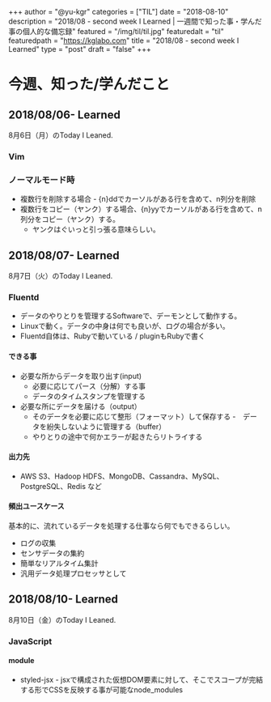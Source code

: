 +++
author = "@yu-kgr"
categories = ["TIL"]
date = "2018-08-10"
description = "2018/08 - second week I Learned | 一週間で知った事・学んだ事の個人的な備忘録"
featured = "/img/til/til.jpg"
featuredalt = "til"
featuredpath = "https://kglabo.com"
title = "2018/08 - second week I Learned"
type = "post"
draft = "false"
+++

# 今週、知った/学んだこと

<!-- tags = [""] -->

## 2018/08/06- Learned

8月6日（月）のToday I Leaned.

### Vim

### ノーマルモード時
- 複数行を削除する場合 - {n}ddでカーソルがある行を含めて、n列分を削除
- 複数行をコピー（ヤンク）する場合、{n}yyでカーソルがある行を含めて、n列分をコピー（ヤンク）する。
  - ヤンクはぐいっと引っ張る意味らしい。

## 2018/08/07- Learned

8月7日（火）のToday I Leaned.


### Fluentd

- データのやりとりを管理するSoftwareで、デーモンとして動作する。
- Linuxで動く。データの中身は何でも良いが、ログの場合が多い。
- Fluentd自体は、Rubyで動いている / pluginもRubyで書く

#### できる事

- 必要な所からデータを取り出す(input)
  - 必要に応じてパース（分解）する事
  - データのタイムスタンプを管理する
- 必要な所にデータを届ける（output）
  - そのデータを必要に応じて整形（フォーマット）して保存する
-　データを紛失しないように管理する（buffer）
  - やりとりの途中で何かエラーが起きたらリトライする

#### 出力先

- AWS S3、Hadoop HDFS、MongoDB、Cassandra、MySQL、PostgreSQL、Redis など

#### 頻出ユースケース

基本的に、流れているデータを処理する仕事なら何でもできるらしい。

- ログの収集
- センサデータの集約
- 簡単なリアルタイム集計
- 汎用データ処理プロセッサとして


## 2018/08/10- Learned

8月10日（金）のToday I Leaned.

### JavaScript

#### module

- styled-jsx - jsxで構成された仮想DOM要素に対して、そこでスコープが完結する形でCSSを反映する事が可能なnode_modules


